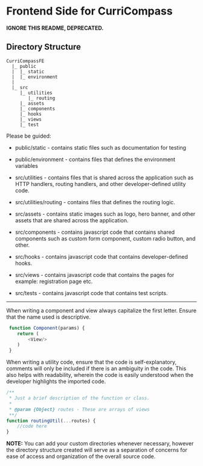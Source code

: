 # Frontend Side for CurriCompass
<STRONG>IGNORE THIS README, DEPRECATED.</STRONG>
## Directory Structure

```shell
CurriCompassFE
  |_ public
  |  |_ static
  |  |_ environment
  |
  |_ src
     |_ utilities
        |_ routing
     |_ assets
     |_ components
     |_ hooks
     |_ views
     |_ test
```
Please be guided:
- public/static - contains static files such as documentation for testing
- public/environment - contains files that defines the environment variables

- src/utilities - contains files that is shared across the application such as HTTP handlers, routing handlers, and other developer-defined utility code.
- src/utilities/routing - contains files that defines the routing logic.
- src/assets - contains static images such as logo, hero banner, and other assets that are shared across the application.
- src/components - contains javascript code that contains shared components such as custom form component, custom radio button, and other.
- src/hooks - contains javascript code that contains developer-defined hooks.
- src/views - contains javascript code that contains the pages for example: registration page etc.
- src/tests - contains javascript code that contains test scripts.

***
When writing a component and view always capitalize the first letter. Ensure that the name used is descriptive. 
```js
 function Component(params) {
    return (
        <View/>
    )
 }
```
When writing a utility code, ensure that the code is self-explanatory, comments will only be included if there is an ambiguity in the code. This also helps with readability, wherein the code is easily understood when the developer highlights the imported code.

```js
/**
 * Just a brief description of the function or class.
 *
 * @param {Object} routes - These are arrays of views
 **/
function routingUtil(...routes) {
    //code here
}
```
**NOTE:** You can add your custom directories whenever necessary, however the directory structure created will serve as a separation of concerns for ease of access and organization of the overall source code.
